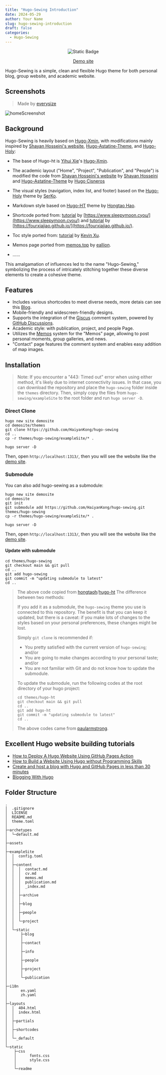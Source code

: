 ```yaml
---
title: "Hugo-Sewing Introduction"
date: 2024-05-29
author: Your Name
slug: hugo-sewing-introduction
draft: false
categories:
  - Hugo-Sewing
---
```


<div align="center">

![Static Badge](https://img.shields.io/badge/license-MIT-blue.svg)

[Demo site](https://haiyankong.github.io/hugo-sewing-demo/)

</div>

Hugo-Sewing is a simple, clean and flexible Hugo theme for both personal blog, group website, and academic website. 

## Screenshots

>  Made by [everysize](https://everysize.kibalabs.com/)

![homeScreenshot](/blog/screenshot.png)

## Background

Hugo-Sewing is heavily based on [Hugo-Xmin](https://github.com/yihui/hugo-xmin), with modifications mainly inspired by [Shayan Hosseini's website](https://github.com/shayanh), [Hugo-Astatine-Theme](https://github.com/hugcis/hugo-astatine-theme), and [Hugo-Holy](https://github.com/serkodev/holy):

- The base of Hugo-ht is [Yihui Xie](https://github.com/yihui)'s [Hugo-Xmin](https://github.com/yihui/hugo-xmin).

- The academic layout ("Home", "Project", "Publication", and "People") is modified the code from [Shayan Hosseini's website](http://shayanh.com/) by [Shayan Hosseini](https://github.com/shayanh) and [Hugo-Astatine-Theme](https://github.com/hugcis/hugo-astatine-theme) by [Hugo Cisneros](https://hugocisneros.com/)

- The visual styles (navigation, index list, and footer) based on the [Hugo-Holy](https://github.com/serkodev/holy) theme by [SerKo](https://serko.dev/).

- Markdown style based on [Hugo-HT](https://github.com/hongtaoh/hugo-ht) theme by [Hongtao Hao](https://hongtaoh.com/).

- Shortcode ported from: [tutorial](https://www.sleepymoon.cyou/2023/hugo-shortcodes/) by [https://www.sleepymoon.cyou/](https://www.sleepymoon.cyou/) and [tutorial](https://fourxiajiao.github.io/2022/hugo-blog/) by [https://fourxiajiao.github.io/](https://fourxiajiao.github.io/).

- Toc style ported from: [tutorial](https://www.sulvblog.cn/posts/blog/hugo_toc_side/) by [Kevin Xu](https://www.sulvblog.cn/).

- Memos page ported from [memos.top](https://github.com/eallion/memos.top) by [eallion](https://www.eallion.com/).

- ......

This amalgamation of influences led to the name "Hugo-Sewing," symbolizing the process of intricately stitching together these diverse elements to create a cohesive theme.

## Features

- Includes various shortcodes to meet diverse needs, more detais can see this [Blog](https://haiyankong.github.io/hugo-sewing-demo/blog/2024/05/hugo-sewing-shortcodes/).
- Mobile-friendly and widescreen-friendly designs.
- Supports the integration of the [Giscus](https://giscus.app/) comment system, powered by [GitHub Discussions](https://docs.github.com/en/discussions).
- Academic style: with publication, project, and people Page.
- Utilizes the [Memos](https://github.com/usememos/memos) system for the "Memos" page, allowing to post personal moments, group galleries, and news.
- "Contact" page features the comment system and enables easy addition of map images.

## Installation

> Note: If you encounter a "443: Timed out" error when using either method, it's likely due to internet connectivity issues. In that case, you can download the repository and place the `hugo-sewing` folder inside the `themes` directory. Then, simply copy the files from `hugo-sewing/exampleSite` to the root folder and run `hugo server -D`.

### Direct Clone

```
hugo new site demosite
cd demosite/themes
git clone https://github.com/HaiyanKong/hugo-sewing
cd ..
cp -r themes/hugo-sewing/exampleSite/* .
```

```
hugo server -D
```
Then, open `http://localhost:1313/`, then you will see the website like the [demo site](https://haiyankong.github.io/hugo-sewing-demo/).

### Submodule

You can also add hugo-sewing as a submodule:

```
hugo new site demosite
cd demosite
git init
git submodule add https://github.com/HaiyanKong/hugo-sewing.git themes/hugo-sewing
cp -r themes/hugo-sewing/exampleSite/* .
```

```
hugo server -D
```
Then, open `http://localhost:1313/`, then you will see the website like the [demo site](https://haiyankong.github.io/hugo-sewing-demo/).

#### Update with submodule

```
cd themes/hugo-sewing
git checkout main && git pull
cd ..
git add hugo-sewing
git commit -m "updating submodule to latest"
cd ..
```
> The above code copied from [hongtaoh](https://github.com/hongtaoh)/[hugo-ht](https://github.com/hongtaoh/hugo-ht)
> The difference between two methods:
>
> If you add it as a submodule, the `hugo-sewing` theme you use is connected to this repository. The benefit is that you can keep it updated, but there is a caveat: if you make lots of changes to the styles based on your personal preferences, these changes might be lost.
>
> Simply `git clone` is recommended if:
>
> - You pretty satisfied with the current version of `hugo-sewing`; and/or
> - You are going to make changes according to your personal taste; and/or
> - You are not familiar with Git and do not know how to update the submodule.
>
> To update the submodule, run the following codes at the root directory of your hugo project:
>
> ```
> cd themes/hugo-ht
> git checkout main && git pull
> cd ..
> git add hugo-ht
> git commit -m "updating submodule to latest"
> cd ..
> ```
>
> The above codes came from [paularmstrong](https://github.com/tj/git-extras/pull/80#issuecomment-3992323).

## Excellent Hugo website building tutorials

- [How to Deploy A Hugo Website Using GitHub Pages Action](https://hongtaoh.com/en/2021/04/05/hugo-deploy-github-actions/)
- [How to Build a Website Using Hugo without Programming Skills](https://hongtaoh.com/en/2020/06/05/get-started-with-hugo/)
- [Create and host a blog with Hugo and GitHub Pages in less than 30 minutes](https://www.mytechramblings.com/posts/create-a-website-with-hugo-and-gh/)
- [Blogging With Hugo](https://digitaldrummerj.me/series/blogging-with-hugo/)


## Folder Structure

```
.
│  .gitignore
│  LICENSE
│  README.md
│  theme.toml
│  
├─archetypes
│  └─default.md
│      
├─assets
│      
├─exampleSite
│  │  config.toml
│  │  
│  ├─content
│  │  │  contact.md
│  │  │  cv.md
│  │  │  memos.md
│  │  │  publication.md
│  │  │  _index.md
│  │  │  
│  │  ├─archive
│  │  │      
│  │  ├─blog
│  │  │      
│  │  ├─people
│  │  │      
│  │  └─project
│  │          
│  └─static
│      ├─blog
│      │      
│      ├─contact
│      │      
│      ├─info
│      │      
│      ├─people
│      │      
│      ├─project
│      │      
│      └─publication
│              
├─i18n
│      en.yaml
│      zh.yaml
│      
├─layouts
│  │  404.html
│  │  index.html
│  │  
│  ├─partials
│  │      
│  ├─shortcodes
│  │      
│  └─_default
│          
└─static
    ├─css
    │      fonts.css
    │      style.css
    │      
    └─readme
```